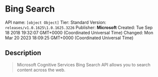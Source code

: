 # Bing Search
API name: `[object Object]`
Tier: Standard
Version: `releases/v1.0.1625\1.0.1625.3226`
Publisher: **Microsoft**
Created: Tue Sep 18 2018 19:32:07 GMT+0000 (Coordinated Universal Time)
Changed: Mon Mar 20 2023 18:09:25 GMT+0000 (Coordinated Universal Time)

## Description
> Microsoft Cognitive Services Bing Search API allows you to search content across the web.
